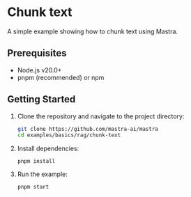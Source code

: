 # Chunk text

A simple example showing how to chunk text using Mastra.

## Prerequisites

- Node.js v20.0+
- pnpm (recommended) or npm

## Getting Started

1. Clone the repository and navigate to the project directory:

   ```bash
   git clone https://github.com/mastra-ai/mastra
   cd examples/basics/rag/chunk-text
   ```

2. Install dependencies:

   ```
   pnpm install
   ```

3. Run the example:

   ```bash
   pnpm start
   ```
